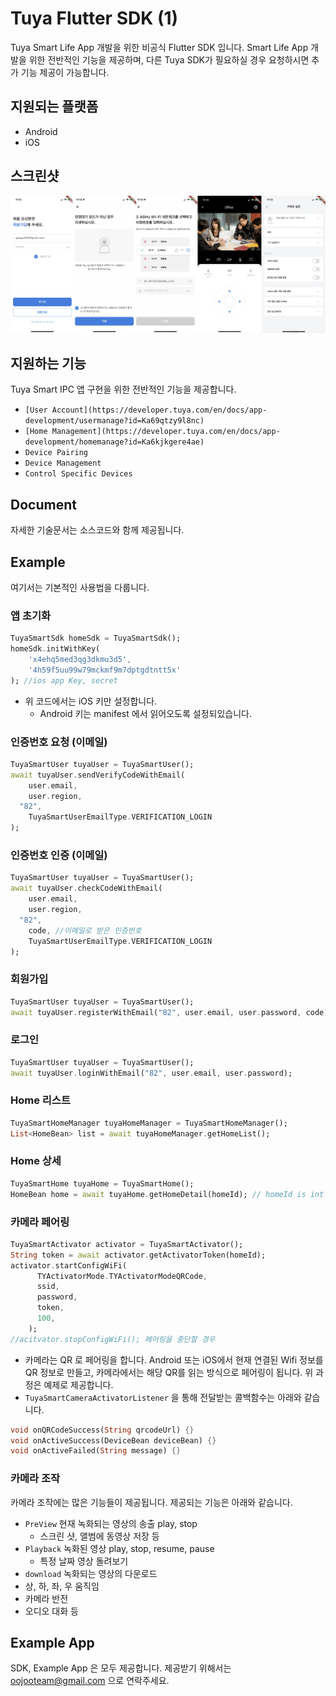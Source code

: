 # Tuya Flutter SDK (1)

Tuya Smart Life App 개발을 위한 비공식 Flutter SDK 입니다. Smart Life App 개발을 위한 전반적인 기능을 제공하며, 다른 Tuya SDK가 필요하실 경우 요청하시면 추가 기능 제공이 가능합니다.

## 지원되는 플랫폼



- Android
- iOS

## 스크린샷



![screenshot](screenshot.png)

## 지원하는 기능



Tuya Smart IPC 앱 구현을 위한 전반적인 기능을 제공합니다. 

- `[User Account](https://developer.tuya.com/en/docs/app-development/usermanage?id=Ka69qtzy9l8nc)`
- `[Home Management](https://developer.tuya.com/en/docs/app-development/homemanage?id=Ka6kjkgere4ae)`
- `Device Pairing`
- `Device Management`
- `Control Specific Devices`

## Document



자세한 기술문서는 소스코드와 함께 제공됩니다.

## Example



여기서는 기본적인 사용법을 다룹니다. 

### 앱 초기화



```dart
TuyaSmartSdk homeSdk = TuyaSmartSdk();
homeSdk.initWithKey(
	'x4ehq5med3qg3dkmu3d5',
	'4h59f5uu99w79mckmf9m7dptgdtntt5x'
); //ios app Key, secret
```

- 위 코드에서는 iOS 키만 설정합니다.
    - Android 키는 manifest 에서 읽어오도록 설정되있습니다.

### 인증번호 요청 (이메일)



```dart
TuyaSmartUser tuyaUser = TuyaSmartUser();
await tuyaUser.sendVerifyCodeWithEmail(
	user.email, 
	user.region, 
  "82",
	TuyaSmartUserEmailType.VERIFICATION_LOGIN
);
```

### 인증번호 인증 (이메일)



```dart
TuyaSmartUser tuyaUser = TuyaSmartUser();
await tuyaUser.checkCodeWithEmail(
	user.email, 
	user.region, 
  "82",
	code, //이메일로 받은 인증번호 
	TuyaSmartUserEmailType.VERIFICATION_LOGIN
);
```

### 회원가입



```dart
TuyaSmartUser tuyaUser = TuyaSmartUser();
await tuyaUser.registerWithEmail("82", user.email, user.password, code);
```

### 로그인



```dart
TuyaSmartUser tuyaUser = TuyaSmartUser();
await tuyaUser.loginWithEmail("82", user.email, user.password);
```

### Home 리스트



```dart
TuyaSmartHomeManager tuyaHomeManager = TuyaSmartHomeManager();
List<HomeBean> list = await tuyaHomeManager.getHomeList();
```

### Home 상세



```dart
TuyaSmartHome tuyaHome = TuyaSmartHome();
HomeBean home = await tuyaHome.getHomeDetail(homeId); // homeId is int
```

### 카메라 페어링



```dart
TuyaSmartActivator activator = TuyaSmartActivator();
String token = await activator.getActivatorToken(homeId);
activator.startConfigWiFi(
      TYActivatorMode.TYActivatorModeQRCode,
      ssid,
      password,
      token,
      100,
    );
//acitvator.stopConfigWiFi(); 페어링을 중단할 경우
```

- 카메라는 QR 로 페어링을 합니다. Android 또는 iOS에서 현재 연결된 Wifi 정보를 QR 정보로 만들고, 카메라에서는 해당 QR를 읽는 방식으로 페어링이 됩니다. 위 과정은 예제로 제공합니다.
- `TuyaSmartCameraActivatorListener` 을 통해 전달받는 콜백함수는 아래와 같습니다.

```dart
void onQRCodeSuccess(String qrcodeUrl) {}
void onActiveSuccess(DeviceBean deviceBean) {} 
void onActiveFailed(String message) {}
```

### 카메라 조작



카메라 조작에는 많은 기능들이 제공됩니다. 제공되는 기능은 아래와 같습니다.

- `PreView` 현재 녹화되는 영상의 송출 play, stop
    - 스크린 샷, 앨범에 동영상 저장 등
- `Playback` 녹화된 영상 play, stop, resume, pause
    - 특정 날짜 영상 돌려보기
- `download` 녹화되는 영상의 다운로드
- 상, 하, 좌, 우 움직임
- 카메라 반전
- 오디오 대화 등

## Example App



SDK, Example App 은 모두 제공합니다. 제공받기 위해서는 oojooteam@gmail.com 으로 연락주세요.
